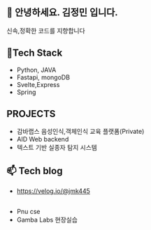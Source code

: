 ## 👋 안녕하세요. 김정민 입니다.
신속,정확한 코드를 지향합니다

## 👯Tech Stack
- Python, JAVA
- Fastapi, mongoDB
- Svelte,Express
- Spring
  
## PROJECTS
- 감바랩스 음성인식,객체인식 교육 플랫폼(Private)
- AID Web backend
- 텍스트 기반 실종자 탐지 시스템

## 📫 Tech blog
- https://velog.io/@jmk445

##
- Pnu cse
- Gamba Labs 현장실습



  

  
<!--
**jmk445/jmk445** is a ✨ _special_ ✨ repository because its `README.md` (this file) appears on your GitHub profile.

Here are some ideas to get you started:

- 🔭 I’m currently working on ...

- 👯 I’m looking to collaborate on ...
- 🤔 I’m looking for help with ...
- 💬 Ask me about ...
- 📫 How to reach me: ...
- 😄 Pronouns: ...
- ⚡ Fun fact: ...
-->
